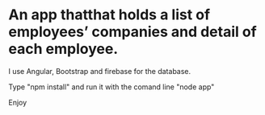 # An app thatthat holds a list of employees’ companies and detail of each employee.

I use Angular, Bootstrap and firebase for the database.

Type "npm install" and run it with the comand line "node app"

Enjoy
